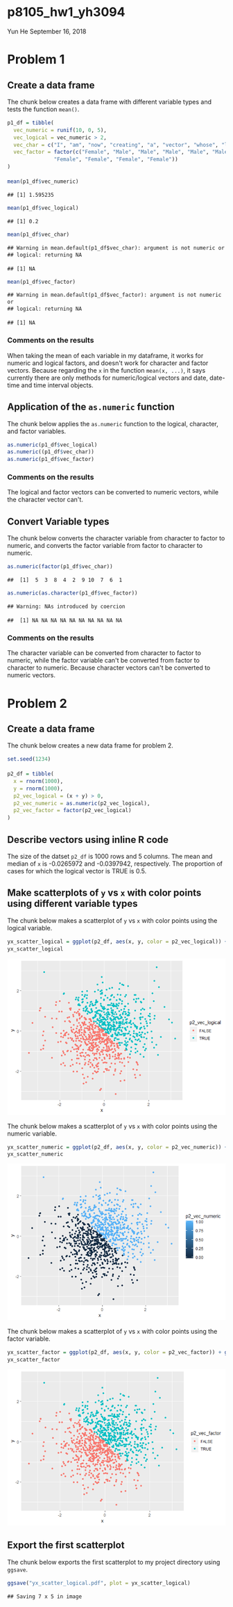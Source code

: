 p8105\_hw1\_yh3094
================
Yun He
September 16, 2018

Problem 1
=========

Create a data frame
-------------------

The chunk below creates a data frame with different variable types and tests the function `mean()`.

``` r
p1_df = tibble(
  vec_numeric = runif(10, 0, 5),
  vec_logical = vec_numeric > 2,
  vec_char = c("I", "am", "now", "creating", "a", "vector", "whose", "length", "is", "10"),
  vec_factor = factor(c("Female", "Male", "Male", "Male", "Male", "Male", 
               "Female", "Female", "Female", "Female"))
)

mean(p1_df$vec_numeric)
```

    ## [1] 1.595235

``` r
mean(p1_df$vec_logical)
```

    ## [1] 0.2

``` r
mean(p1_df$vec_char)
```

    ## Warning in mean.default(p1_df$vec_char): argument is not numeric or
    ## logical: returning NA

    ## [1] NA

``` r
mean(p1_df$vec_factor)
```

    ## Warning in mean.default(p1_df$vec_factor): argument is not numeric or
    ## logical: returning NA

    ## [1] NA

### Comments on the results

When taking the mean of each variable in my dataframe, it works for numeric and logical factors, and doesn't work for character and factor vectors. Because regarding the `x` in the function `mean(x, ...)`, it says currently there are only methods for numeric/logical vectors and date, date-time and time interval objects.

Application of the `as.numeric` function
----------------------------------------

The chunk below applies the `as.numeric` function to the logical, character, and factor variables.

``` r
as.numeric(p1_df$vec_logical)
as.numeric((p1_df$vec_char))
as.numeric(p1_df$vec_factor)
```

### Comments on the results

The logical and factor vectors can be converted to numeric vectors, while the character vector can't.

Convert Variable types
----------------------

The chunk below converts the character variable from character to factor to numeric, and converts the factor variable from factor to character to numeric.

``` r
as.numeric(factor(p1_df$vec_char))
```

    ##  [1]  5  3  8  4  2  9 10  7  6  1

``` r
as.numeric(as.character(p1_df$vec_factor))
```

    ## Warning: NAs introduced by coercion

    ##  [1] NA NA NA NA NA NA NA NA NA NA

### Comments on the results

The character variable can be converted from character to factor to numeric, while the factor variable can't be converted from factor to character to numeric. Because character vectors can't be converted to numeric vectors.

Problem 2
=========

Create a data frame
-------------------

The chunk below creates a new data frame for problem 2.

``` r
set.seed(1234)

p2_df = tibble(
  x = rnorm(1000),
  y = rnorm(1000),
  p2_vec_logical = (x + y) > 0,
  p2_vec_numeric = as.numeric(p2_vec_logical),
  p2_vec_factor = factor(p2_vec_logical)
)
```

Describe vectors using inline R code
------------------------------------

The size of the datset `p2_df` is 1000 rows and 5 columns. The mean and median of `x` is -0.0265972 and -0.0397942, respectively. The proportion of cases for which the logical vector is TRUE is 0.5.

Make scatterplots of `y` vs `x` with color points using different variable types
--------------------------------------------------------------------------------

The chunk below makes a scatterplot of `y` vs `x` with color points using the logical variable.

``` r
yx_scatter_logical = ggplot(p2_df, aes(x, y, color = p2_vec_logical)) + geom_point()
yx_scatter_logical
```

![](p8105_hw1_yh3094_files/figure-markdown_github/p2_yx_scatter_logical-1.png)

The chunk below makes a scatterplot of `y` vs `x` with color points using the numeric variable.

``` r
yx_scatter_numeric = ggplot(p2_df, aes(x, y, color = p2_vec_numeric)) + geom_point()
yx_scatter_numeric
```

![](p8105_hw1_yh3094_files/figure-markdown_github/p2_yx_scatter_numeric-1.png)

The chunk below makes a scatterplot of `y` vs `x` with color points using the factor variable.

``` r
yx_scatter_factor = ggplot(p2_df, aes(x, y, color = p2_vec_factor)) + geom_point()
yx_scatter_factor
```

![](p8105_hw1_yh3094_files/figure-markdown_github/p2_yx_scatter_factor-1.png)

Export the first scatterplot
----------------------------

The chunk below exports the first scatterplot to my project directory using `ggsave`.

``` r
ggsave("yx_scatter_logical.pdf", plot = yx_scatter_logical)
```

    ## Saving 7 x 5 in image
